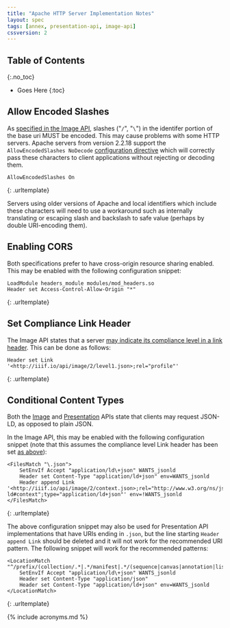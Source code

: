 ```yaml
---
title: "Apache HTTP Server Implementation Notes"
layout: spec
tags: [annex, presentation-api, image-api]
cssversion: 2
---
```


## Table of Contents
{:.no_toc}

* Goes Here
{:toc}


## Allow Encoded Slashes

As [specified in the Image API][uri-encoding-and-decoding], slashes ("`/`", "`\`") in the identifer portion of the base uri MUST be encoded. This may cause problems with some HTTP servers. Apache servers from version 2.2.18 support the `AllowEncodedSlashes NoDecode` [configuration directive][apache-aesnd] which will correctly pass these characters to client applications without rejecting or decoding them.

``` apacheconf
AllowEncodedSlashes On
```
{: .urltemplate}

Servers using older versions of Apache and local identifiers which include these characters will need to use a workaround such as internally translating or escaping slash and backslash to safe value (perhaps by double URI-encoding them).

## Enabling CORS

Both specifications prefer to have cross-origin resource sharing enabled. This may be enabled with the following configuration snippet:

``` apacheconf
LoadModule headers_module modules/mod_headers.so
Header set Access-Control-Allow-Origin "*"
```
{: .urltemplate}

## Set Compliance Link Header

The Image API states that a server [may indicate its compliance level in a link header][image-compliance-levels]. This can be done as follows:

``` apacheconf
Header set Link '<http://iiif.io/api/image/2/level1.json>;rel="profile"'
```
{: .urltemplate}

## Conditional Content Types

Both the [Image][image-api] and [Presentation][prezi-api] APIs state that clients may request JSON-LD, as opposed to plain JSON.

In the Image API, this may be enabled with the following configuration snippet (note that this assumes the compliance level Link header has been set [as above][set-compliance-link-header]):

``` apacheconf
<FilesMatch "\.json">
    SetEnvIf Accept "application/ld\+json" WANTS_jsonld
    Header set Content-Type "application/ld+json" env=WANTS_jsonld
    Header append Link '<http://iiif.io/api/image/2/context.json>;rel="http://www.w3.org/ns/json-ld#context";type="application/ld+json"' env=!WANTS_jsonld
</FilesMatch>
```
{: .urltemplate}

The above configuration snippet may also be used for Presentation API implementations that have URIs ending in `.json`, but the line starting `Header append Link` should be deleted and it will not work for the recommended URI pattern. The following snippet will work for the recommended patterns:

``` apacheconf
<LocationMatch "^/prefix/(collection/.*|.*/manifest|.*/(sequence|canvas|annotation|list|range|layer)/.*)$">
    SetEnvIf Accept "application/ld\+json" WANTS_jsonld
    Header set Content-Type "application/json"
    Header set Content-Type "application/ld+json" env=WANTS_jsonld
</LocationMatch>
```
{: .urltemplate}




[uri-encoding-and-decoding]: /api/image/2.0#uri-encoding-and-decoding "Image API: URI Encoding and Decoding"
[image-compliance-levels]: /api/image/2.0#compliance-levels "Image API: Compliance Levels"
[apache-aesnd]: http://httpd.apache.org/docs/2.2/mod/core.html#allowencodedslashes "Allow Encoded Slashes directive"
[set-compliance-link-header]: #set-compliance-link-header
[image-api]: /api/image/2.0/
[prezi-api]: /api/presentation/2.0/


{% include acronyms.md %}
